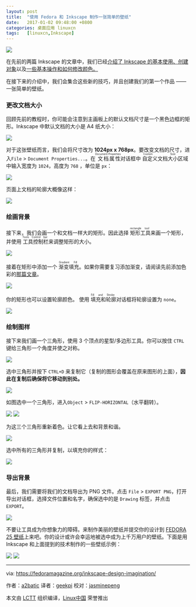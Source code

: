 ```yaml
---
layout: post
title:	"使用 Fedora 和 Inkscape 制作一张简单的壁纸"
date:	2017-01-02 09:48:00 +0800 
categories:	桌面应用 linuxcn 
tags:	[linuxcn,Inkscape]
---
```



![](/Asserts/Images/album/201701/01/195104tidznodpibx3codd.png)


在先前的两篇 Inkscape 的文章中，我们已经[介绍了 Inkscape 的基本使用、创建对象](/article-8079-1.html)以及[一些基本操作和如何修改颜色。](/article-8084-1.html)


在接下来的介绍中，我们会集合这些新的技巧，并且创建我们的第一个作品 —— 一张简单的壁纸。


### 更改文档大小


回顾先前的教程时，你可能会注意到主画板上的默认文档尺寸是一个黑色边框的矩形。Inkscape 中默认文档的大小是 A4 纸大小：


![](/Asserts/Images/album/201701/01/195106rwpxvnkcx26ncs32.png)


对于这张壁纸而言，我们会将尺寸改为 **1024px x 768px**。要改变文档的尺寸，进入`File` > `Document Properties...`。在<ruby> 文档属性 <rt>  Document Properties </rt></ruby>对话框中<ruby> 自定义文档大小 <rt>  Custom Size </rt></ruby>区域中输入宽度为 `1024`，高度为 `768` ，单位是 `px`：


![](/Asserts/Images/album/201701/01/195106awnnamin9wd1dadi.png)


页面上文档的轮廓大概像这样：


![](/Asserts/Images/album/201701/01/195107gcqvmcqq800cjwn3.png)


### 绘画背景


接下来，我们会画一个和文档一样大的矩形。因此选择<ruby> 矩形工具 <rt>  rectangle tool </rt></ruby>来画一个矩形，并使用<ruby> 工具控制栏 <rt>  Tools Control bar </rt></ruby>来调整矩形的大小。


![](/Asserts/Images/album/201701/01/195107z3zozwq23opjzob0.png)


接着在矩形中添加一个<ruby> 渐变填充 <rt>  Gradient Fill </rt></ruby>。如果你需要复习添加渐变，请阅读先前添加色彩的[那篇文章](/article-8084-1.html)。


![](/Asserts/Images/album/201701/01/195107x7pphasd4u86p7wp.png)


你的矩形也可以设置轮廓颜色。 使用<ruby> 填充和轮廓 <rt>  Fill and Stroke </rt></ruby>对话框将轮廓设置为 `none`。


![](/Asserts/Images/album/201701/01/195108z6dk6sxduauaz060.png)


### 绘制图样


接下来我们画一个三角形，使用 3 个顶点的星型/多边形工具。你可以按住 `CTRL` 键给三角形一个角度并使之对称。


![](/Asserts/Images/album/201701/01/195109ayrqflln3mcpyhlx.png)


选中三角形并按下 `CTRL+D` 来复制它（复制的图形会覆盖在原来图形的上面），**因此在复制后确保将它移动到别处。**


![](/Asserts/Images/album/201701/01/195110qy66qt47usz41q4f.png)


如图选中一个三角形，进入`Object` > `FLIP-HORIZONTAL`（水平翻转）。


![](/Asserts/Images/album/201701/01/195110l77mfr9zfuf77ee5.png) ![](/Asserts/Images/album/201701/01/195110whgh2zdazfp2lafa.png)


为这三个三角形重新着色。让它看上去和背景和谐。


![](/Asserts/Images/album/201701/01/195111gf9zzo03d4ohb643.png)


选中所有的三角形并复制，以填充你的样式：


![](/Asserts/Images/album/201701/01/195112lfihpin3k32u3zfo.png)


### 导出背景


最后，我们需要将我们的文档导出为 PNG 文件。点击 `File` > `EXPORT PNG`，打开导出对话框，选择文件位置和名字，确保选中的是 `Drawing` 标签，并点击 `EXPORT`。


![](/Asserts/Images/album/201701/01/195112deasselfs4w9hz22.png)


不要让工具成为你想象力的障碍。来制作美丽的壁纸并提交你的设计到 [FEDORA 25 壁纸](https://fedoramagazine.org/keeping-fedora-beautiful-contribute-wallpaper/)上来吧。你的设计或许会幸运地被选中成为上千万用户的壁纸。下面是用 Inkscape 和上面提到的技术制作的一些壁纸示例：


![](/Asserts/Images/album/201701/01/195113oqidsqbs25dfbtfd.png) ![](/Asserts/Images/album/201701/01/195114qnoj4nxl6zllh4co.png)




---


via: <https://fedoramagazine.org/inkscape-design-imagination/>


作者：[a2batic](http://a2batic.id.fedoraproject.org/) 译者：[geekpi](https://github.com/geekpi) 校对：[jasminepeng](https://github.com/jasminepeng)


本文由 [LCTT](https://github.com/LCTT/TranslateProject) 组织编译，[Linux中国](https://linux.cn/) 荣誉推出
